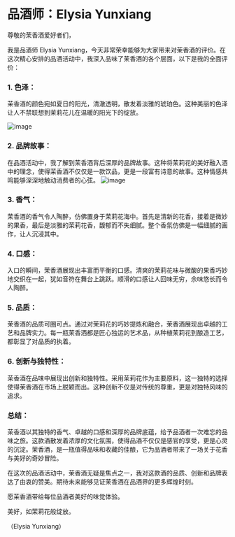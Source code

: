 # 品酒师：Elysia Yunxiang 

尊敬的茉香酒爱好者们，

我是品酒师 Elysia Yunxiang，今天非常荣幸能够为大家带来对茉香酒的评价。在这次精心安排的品酒活动中，我深入品味了茉香酒的各个层面，以下是我的全面评价：

### **1. 色泽：**
茉香酒的颜色宛如夏日的阳光，清澈透明，散发着淡雅的琥珀色。这种美丽的色泽让人不禁联想到茉莉花儿在温暖的阳光下的绽放。


![image](https://github.com/0730aa/-../assets/97997625/2bd45040-0592-417d-a780-106ec74dac43)


### **2. 品牌故事：**
在品酒活动中，我了解到茉香酒背后深厚的品牌故事。这种将茉莉花的美好融入酒中的理念，使得茉香酒不仅仅是一款饮品，更是一段富有诗意的故事。这种情感共鸣能够深深地触动消费者的心弦。
![image](https://github.com/0730aa/-../assets/97997625/e40d31e5-e68c-4b41-bf08-69c2e5230b62)


### **3. 香气：**
茉香酒的香气令人陶醉，仿佛置身于茉莉花海中。首先是清新的花香，接着是微妙的果香，最后是淡雅的茉莉花香，馥郁而不失细腻。整个香氛仿佛是一幅细腻的画作，让人沉浸其中。

### **4. 口感：**
入口的瞬间，茉香酒展现出丰富而平衡的口感。清爽的茉莉花味与微酸的果香巧妙地交织在一起，犹如音符在舞台上跳跃。顺滑的口感让人回味无穷，余味悠长而令人陶醉。

### **5. 品质：**
茉香酒的品质可圈可点。通过对茉莉花的巧妙提炼和融合，茉香酒展现出卓越的工艺和品牌实力。每一瓶茉香酒都是匠心独运的艺术品，从种植茉莉花到酿造工艺，都彰显了对品质的执着。

### **6. 创新与独特性：**
茉香酒在品味中展现出创新和独特性。采用茉莉花作为主要原料，这一独特的选择使得茉香酒在市场上脱颖而出。这种创新不仅是对传统的尊重，更是对独特风味的追求。



### **总结：**
茉香酒以其独特的香气、卓越的口感和深厚的品牌底蕴，给予品酒者一次难忘的品味之旅。这款酒散发着浓厚的文化氛围，使得品酒不仅仅是感官的享受，更是心灵的沉淀。茉香酒，是一瓶值得品味和收藏的佳酿，它为品酒者带来了一场关于花香与美好的奇妙冒险。

在这次的品酒活动中，茉香酒无疑是焦点之一，我对这款酒的品质、创新和品牌表达了由衷的赞美。期待未来能够见证茉香酒在品酒界的更多辉煌时刻。

愿茉香酒带给每位品酒者美好的味觉体验。

美好，如茉莉花般绽放。

（Elysia Yunxiang）
